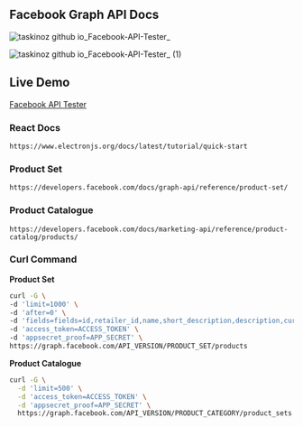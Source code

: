 ## Facebook Graph API Docs

![taskinoz github io_Facebook-API-Tester_](https://github.com/taskinoz/Facebook-API-Tester/assets/7439692/eb1b8917-7fd5-4d30-9f32-a3c36db32109)

![taskinoz github io_Facebook-API-Tester_ (1)](https://github.com/taskinoz/Facebook-API-Tester/assets/7439692/8e4baa0a-e594-49b3-abbd-c8f6d310b1b2)


## Live Demo
[Facebook API Tester](https://taskinoz.github.io/Facebook-API-Tester/)

### React Docs

`https://www.electronjs.org/docs/latest/tutorial/quick-start`

### Product Set

`https://developers.facebook.com/docs/graph-api/reference/product-set/`

### Product Catalogue

`https://developers.facebook.com/docs/marketing-api/reference/product-catalog/products/`

### Curl Command

**Product Set**
```bash
curl -G \
-d 'limit=1000' \
-d 'after=0' \
-d 'fields=fields=id,retailer_id,name,short_description,description,currency,price,product_catalog,manufacturer_part_number,custom_label_0,custom_label_1,custom_label_2,custom_label_3,custom_label_4,image_url,url' \
-d 'access_token=ACCESS_TOKEN' \
-d 'appsecret_proof=APP_SECRET' \
https://graph.facebook.com/API_VERSION/PRODUCT_SET/products
```

**Product Catalogue**
```bash
curl -G \
  -d 'limit=500' \
  -d 'access_token=ACCESS_TOKEN' \
  -d 'appsecret_proof=APP_SECRET' \
  https://graph.facebook.com/API_VERSION/PRODUCT_CATEGORY/product_sets
```
